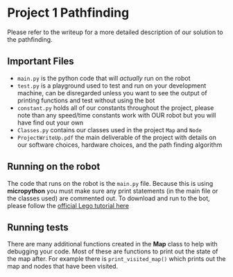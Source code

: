 # Project 1 Pathfinding
Please refer to the writeup for a more detailed description of our solution to the pathfinding.

## Important Files
- `main.py` is the python code that will _actually_ run on the robot
- `test.py` is a playground used to test and run on your development machine, can be disregarded unless you want to see the output of printing functions and test without using the bot
- `constant.py` holds all of our constants throughout the project, please note than any speed/time constants work with OUR robot but you will have find out your own
- `Classes.py` contains our classes used in the project `Map` and `Node`
- `ProjectWriteUp.pdf` the main deliverable of the project with details on our software choices, hardware choices, and the path finding algorithm

## Running on the robot
The code that runs on the robot is the `main.py` file. Because this is using **micropython** you must make sure any print statements (in the main file or the classes used) are commented out. To download and run to the bot, please follow the [official Lego tutorial here](https://pybricks.com/ev3-micropython/startinstall.html)

## Running tests
There are many additional functions created in the **Map** class to help with debugging your code. Most of these are functions to print out the state of the map after. For example there is `print_visited_map()` which prints out the map and nodes that have been visited.
